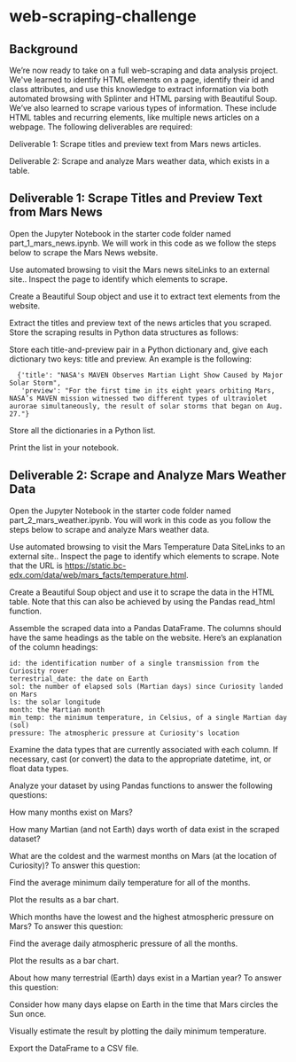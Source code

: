 # web-scraping-challenge

## Background

We’re now ready to take on a full web-scraping and data analysis project. We've learned to identify HTML elements on a page, identify their id and class attributes, and use this knowledge to extract information via both automated browsing with Splinter and HTML parsing with Beautiful Soup. We’ve also learned to scrape various types of information. These include HTML tables and recurring elements, like multiple news articles on a webpage. The following deliverables are required:

  Deliverable 1: Scrape titles and preview text from Mars news articles.
  
  Deliverable 2: Scrape and analyze Mars weather data, which exists in a table.

## Deliverable 1: Scrape Titles and Preview Text from Mars News

Open the Jupyter Notebook in the starter code folder named part_1_mars_news.ipynb. We will work in this code as we follow the steps below to scrape the Mars News website.

  Use automated browsing to visit the Mars news siteLinks to an external site.. Inspect the page to identify which elements to scrape.
  
  Create a Beautiful Soup object and use it to extract text elements from the website.
  
  Extract the titles and preview text of the news articles that you scraped. Store the scraping results in Python data structures as follows:
  
  Store each title-and-preview pair in a Python dictionary and, give each dictionary two keys: title and preview. An example is the following:
    
      {'title': "NASA's MAVEN Observes Martian Light Show Caused by Major Solar Storm", 
       'preview': "For the first time in its eight years orbiting Mars, NASA’s MAVEN mission witnessed two different types of ultraviolet aurorae simultaneously, the result of solar storms that began on Aug. 27."}
       
  Store all the dictionaries in a Python list.  
    
  Print the list in your notebook.

## Deliverable 2: Scrape and Analyze Mars Weather Data

Open the Jupyter Notebook in the starter code folder named part_2_mars_weather.ipynb. You will work in this code as you follow the steps below to scrape and analyze Mars weather data.

  Use automated browsing to visit the Mars Temperature Data SiteLinks to an external site.. Inspect the page to identify which elements to scrape. Note that the URL is https://static.bc-edx.com/data/web/mars_facts/temperature.html.
  
  Create a Beautiful Soup object and use it to scrape the data in the HTML table. Note that this can also be achieved by using the Pandas read_html function. 
  
  Assemble the scraped data into a Pandas DataFrame. The columns should have the same headings as the table on the website. Here’s an explanation of the column headings:
  
    id: the identification number of a single transmission from the Curiosity rover
    terrestrial_date: the date on Earth
    sol: the number of elapsed sols (Martian days) since Curiosity landed on Mars
    ls: the solar longitude
    month: the Martian month
    min_temp: the minimum temperature, in Celsius, of a single Martian day (sol)
    pressure: The atmospheric pressure at Curiosity's location
    
  Examine the data types that are currently associated with each column. If necessary, cast (or convert) the data to the appropriate datetime, int, or float data types.
  
  Analyze your dataset by using Pandas functions to answer the following questions:
  
  How many months exist on Mars?
  
  How many Martian (and not Earth) days worth of data exist in the scraped dataset?
  
  What are the coldest and the warmest months on Mars (at the location of Curiosity)? To answer this question:
  
  Find the average minimum daily temperature for all of the months.
  
  Plot the results as a bar chart.
  
  Which months have the lowest and the highest atmospheric pressure on Mars? To answer this question:
  
  Find the average daily atmospheric pressure of all the months.
  
  Plot the results as a bar chart.
  
  About how many terrestrial (Earth) days exist in a Martian year? To answer this question:
  
  Consider how many days elapse on Earth in the time that Mars circles the Sun once.
  
  Visually estimate the result by plotting the daily minimum temperature.
  
  Export the DataFrame to a CSV file.





